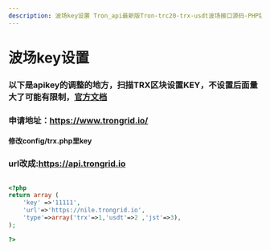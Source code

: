 ```yaml
---
description: 波场key设置 Tron_api最新版Tron-trc20-trx-usdt波场接口源码-PHP版本-ThinkPHP5 layui 
---
```


# 波场key设置

### 以下是apikey的调整的地方，扫描TRX区块设置KEY，不设置后面量大了可能有限制，[官方文档](https://developers.tron.network/reference/background#note)

### 申请地址：https://www.trongrid.io/

#### 修改config/trx.php里key
### url改成:https://api.trongrid.io

```php

<?php
return array (
    'key' =>'11111',
    'url'=>'https://nile.trongrid.io',
    'type'=>array('trx'=>1,'usdt'=>2 ,'jst'=>3),
);

?>
```


